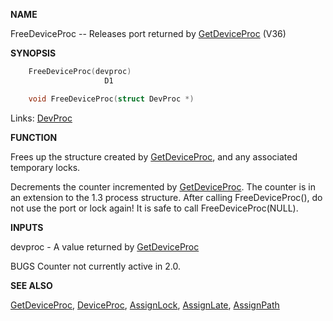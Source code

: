 
**NAME**

FreeDeviceProc -- Releases port returned by [GetDeviceProc](GetDeviceProc) (V36)

**SYNOPSIS**

```c
    FreeDeviceProc(devproc)
                     D1

    void FreeDeviceProc(struct DevProc *)

```
Links: [DevProc](_OOWX) 

**FUNCTION**

Frees up the structure created by [GetDeviceProc](GetDeviceProc), and any associated
temporary locks.

Decrements the counter incremented by [GetDeviceProc](GetDeviceProc).  The counter
is in an extension to the 1.3 process structure.  After calling
FreeDeviceProc(), do not use the port or lock again!  It is safe to
call FreeDeviceProc(NULL).

**INPUTS**

devproc - A value returned by [GetDeviceProc](GetDeviceProc)

BUGS
Counter not currently active in 2.0.

**SEE ALSO**

[GetDeviceProc](GetDeviceProc), [DeviceProc](DeviceProc), [AssignLock](AssignLock), [AssignLate](AssignLate),
[AssignPath](AssignPath)
